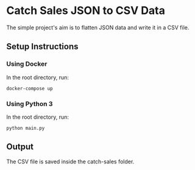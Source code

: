 # Catch Sales JSON to CSV Data
The simple project's aim is to flatten JSON data and write it in a CSV file.

## Setup Instructions
### Using Docker
In the root directory, run:
```
docker-compose up
```

### Using Python 3
In the root directory, run:
```
python main.py
```

## Output
The CSV file is saved inside the catch-sales folder.

